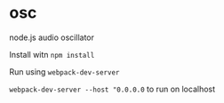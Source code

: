 # osc
node.js audio oscillator

Install witn `npm install`

Run using `webpack-dev-server`

`webpack-dev-server --host "0.0.0.0` to run on localhost
